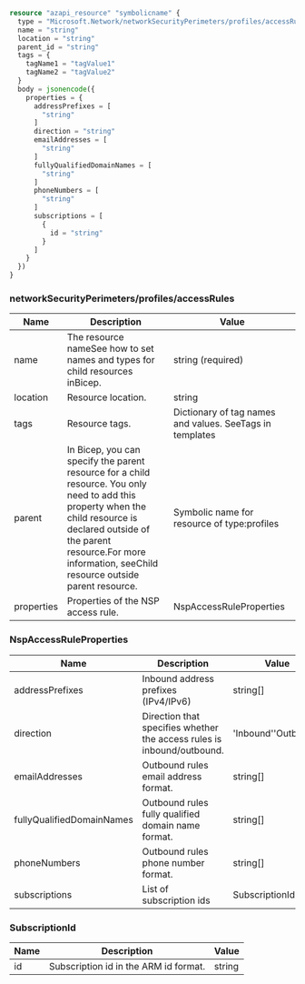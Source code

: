 ```terraform
resource "azapi_resource" "symbolicname" {
  type = "Microsoft.Network/networkSecurityPerimeters/profiles/accessRules@2021-02-01-preview"
  name = "string"
  location = "string"
  parent_id = "string"
  tags = {
    tagName1 = "tagValue1"
    tagName2 = "tagValue2"
  }
  body = jsonencode({
    properties = {
      addressPrefixes = [
        "string"
      ]
      direction = "string"
      emailAddresses = [
        "string"
      ]
      fullyQualifiedDomainNames = [
        "string"
      ]
      phoneNumbers = [
        "string"
      ]
      subscriptions = [
        {
          id = "string"
        }
      ]
    }
  })
}

```

### networkSecurityPerimeters/profiles/accessRules

| Name | Description | Value |
|-|-|-|
| name | The resource nameSee how to set names and types for child resources inBicep. | string (required) |
| location | Resource location. | string |
| tags | Resource tags. | Dictionary of tag names and values. SeeTags in templates |
| parent | In Bicep, you can specify the parent resource for a child resource. You only need to add this property when the child resource is declared outside of the parent resource.For more information, seeChild resource outside parent resource. | Symbolic name for resource of type:profiles |
| properties | Properties of the NSP access rule. | NspAccessRuleProperties |


### NspAccessRuleProperties

| Name | Description | Value |
|-|-|-|
| addressPrefixes | Inbound address prefixes (IPv4/IPv6) | string[] |
| direction | Direction that specifies whether the access rules is inbound/outbound. | 'Inbound''Outbound' |
| emailAddresses | Outbound rules email address format. | string[] |
| fullyQualifiedDomainNames | Outbound rules fully qualified domain name format. | string[] |
| phoneNumbers | Outbound rules phone number format. | string[] |
| subscriptions | List of subscription ids | SubscriptionId[] |


### SubscriptionId

| Name | Description | Value |
|-|-|-|
| id | Subscription id in the ARM id format. | string |


